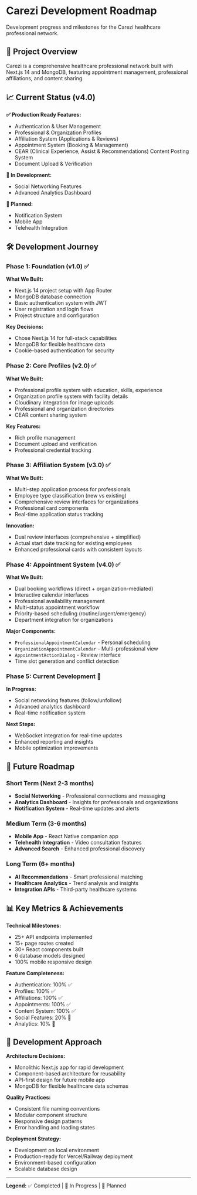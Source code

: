 # Carezi Development Roadmap

Development progress and milestones for the Carezi healthcare professional network.

## 🎯 Project Overview

Carezi is a comprehensive healthcare professional network built with Next.js 14 and MongoDB, featuring appointment management, professional affiliations, and content sharing.

## 📈 Current Status (v4.0)

**✅ Production Ready Features:**
- Authentication & User Management
- Professional & Organization Profiles  
- Affiliation System (Applications & Reviews)
- Appointment System (Booking & Management)
- CEAR (Clinical Experience, Assist & Recommendations) Content Posting System
- Document Upload & Verification

**🔄 In Development:**
- Social Networking Features
- Advanced Analytics Dashboard

**📅 Planned:**
- Notification System
- Mobile App
- Telehealth Integration

## 🛠️ Development Journey

### Phase 1: Foundation (v1.0) ✅
**What We Built:**
- Next.js 14 project setup with App Router
- MongoDB database connection
- Basic authentication system with JWT
- User registration and login flows
- Project structure and configuration

**Key Decisions:**
- Chose Next.js 14 for full-stack capabilities
- MongoDB for flexible healthcare data
- Cookie-based authentication for security

### Phase 2: Core Profiles (v2.0) ✅
**What We Built:**
- Professional profile system with education, skills, experience
- Organization profile system with facility details
- Cloudinary integration for image uploads
- Professional and organization directories
- CEAR content sharing system

**Key Features:**
- Rich profile management
- Document upload and verification
- Professional credential tracking

### Phase 3: Affiliation System (v3.0) ✅
**What We Built:**
- Multi-step application process for professionals
- Employee type classification (new vs existing)
- Comprehensive review interfaces for organizations
- Professional card components
- Real-time application status tracking

**Innovation:**
- Dual review interfaces (comprehensive + simplified)
- Actual start date tracking for existing employees
- Enhanced professional cards with consistent layouts

### Phase 4: Appointment System (v4.0) ✅
**What We Built:**
- Dual booking workflows (direct + organization-mediated)
- Interactive calendar interfaces
- Professional availability management
- Multi-status appointment workflow
- Priority-based scheduling (routine/urgent/emergency)
- Department integration for organizations

**Major Components:**
- `ProfessionalAppointmentCalendar` - Personal scheduling
- `OrganizationAppointmentCalendar` - Multi-professional view
- `AppointmentActionDialog` - Review interface
- Time slot generation and conflict detection

### Phase 5: Current Development 🔄
**In Progress:**
- Social networking features (follow/unfollow)
- Advanced analytics dashboard
- Real-time notification system

**Next Steps:**
- WebSocket integration for real-time updates
- Enhanced reporting and insights
- Mobile optimization improvements

## 📅 Future Roadmap

### Short Term (Next 2-3 months)
- **Social Networking** - Professional connections and messaging
- **Analytics Dashboard** - Insights for professionals and organizations
- **Notification System** - Real-time updates and alerts

### Medium Term (3-6 months)
- **Mobile App** - React Native companion app
- **Telehealth Integration** - Video consultation features
- **Advanced Search** - Enhanced professional discovery

### Long Term (6+ months)
- **AI Recommendations** - Smart professional matching
- **Healthcare Analytics** - Trend analysis and insights
- **Integration APIs** - Third-party healthcare systems

## 📊 Key Metrics & Achievements

**Technical Milestones:**
- 25+ API endpoints implemented
- 15+ page routes created
- 30+ React components built
- 6 database models designed
- 100% mobile responsive design

**Feature Completeness:**
- Authentication: 100% ✅
- Profiles: 100% ✅
- Affiliations: 100% ✅
- Appointments: 100% ✅
- Content System: 100% ✅
- Social Features: 20% 🔄
- Analytics: 10% 📅

## 🎯 Development Approach

**Architecture Decisions:**
- Monolithic Next.js app for rapid development
- Component-based architecture for reusability
- API-first design for future mobile app
- MongoDB for flexible healthcare data schemas

**Quality Practices:**
- Consistent file naming conventions
- Modular component structure
- Responsive design patterns
- Error handling and loading states

**Deployment Strategy:**
- Development on local environment
- Production-ready for Vercel/Railway deployment
- Environment-based configuration
- Scalable database design

---

**Legend:** ✅ Completed | 🔄 In Progress | 📅 Planned